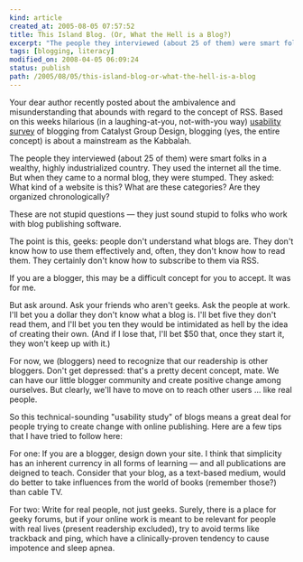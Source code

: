 ```yaml
---
kind: article
created_at: 2005-08-05 07:57:52
title: This Island Blog. (Or, What the Hell is a Blog?)
excerpt: "The people they interviewed (about 25 of them) were smart folks in a wealthy, highly industrialized country. They used the internet all the time. But when they came to a normal blog, they were stumped."
tags: [blogging, literacy]
modified_on: 2008-04-05 06:09:24
status: publish 
path: /2005/08/05/this-island-blog-or-what-the-hell-is-a-blog
---
```


Your dear author recently posted about the ambivalence and misunderstanding that abounds with regard to the concept of RSS. Based on this weeks hilarious (in a laughing-at-you, not-with-you way) <a href="http://www.catalystgroupdesign.com/cofactors/?p=111">usability survey</a> of blogging from Catalyst Group Design, blogging (yes, the entire concept) is about a mainstream as the Kabbalah. 

The people they interviewed (about 25 of them) were smart folks in a wealthy, highly industrialized country. They used the internet all the time. But when they came to a normal blog, they were stumped. They asked: What kind of a website is this? What are these categories? Are they organized chronologically?

These are not stupid questions &mdash; they just sound stupid to folks who work with blog publishing software. 

The point is this, geeks: people don't understand what blogs are. They don't know how to use them effectively and, often, they don't know how to read them. They certainly don't know how to subscribe to them via RSS. 

If you are a blogger, this may be a difficult concept for you to accept. It was for me. 

But ask around. Ask your friends who aren't geeks. Ask the people at work. I'll bet you a dollar they don't know what a blog is. I'll bet five they don't read them, and I'll bet you ten they would be intimidated as hell by the idea of creating their own. (And if I lose that, I'll bet $50 that, once they start it, they won't keep up with it.)

For now, we (bloggers) need to recognize that our readership is other bloggers. Don't get depressed:  that's a pretty decent concept, mate. We can have our little blogger community and create positive change among ourselves. But clearly, we'll have to move on to reach other users ... like real people. 

So this technical-sounding "usability study" of blogs means a great deal for people trying to create change with online publishing. Here are a few tips that I have tried to follow here: 

For one: If you are a blogger, design down your site. I think that simplicity has an inherent currency in all forms of learning &mdash; and all publications are deigned to teach. Consider that your blog, as a text-based medium, would do better to take influences from the world of books (remember those?) than cable TV. 

For two: Write for real people, not just geeks. Surely, there is a place for geeky forums, but if your online work is meant to be relevant for people with real lives (present readership excluded), try to avoid terms like trackback and ping, which have a clinically-proven tendency to cause impotence and sleep apnea.